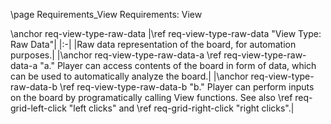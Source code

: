 \page Requirements_View Requirements: View

\anchor req-view-type-raw-data
|\ref req-view-type-raw-data "View Type: Raw Data"|
|:-|
|Raw data representation of the board, for automation purposes.|
|\anchor req-view-type-raw-data-a \ref req-view-type-raw-data-a "a." Player can access contents of the board in form of data, which can be used to automatically analyze the board.|
|\anchor req-view-type-raw-data-b \ref req-view-type-raw-data-b "b." Player can perform inputs on the board by programatically calling View functions. See also \ref req-grid-left-click "left clicks" and \ref req-grid-right-click "right clicks".|
